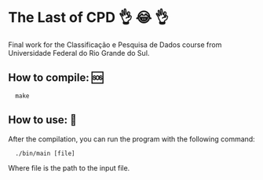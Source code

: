 # The Last of CPD :ok_hand: :joy: :ok_hand:
Final work for the Classificação e Pesquisa de Dados course from Universidade Federal do Rio Grande do Sul.

## How to compile: :sos:
```
  make
```
## How to use: :100:
 After the compilation, you can run the program with the following command:
```
  ./bin/main [file]
```
Where file is the path to the input file.
